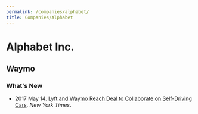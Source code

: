 ```yaml
---
permalink: /companies/alphabet/
title: Companies/Alphabet
---
```

# Alphabet Inc.

## Waymo

### What's New

* 2017 May 14. [Lyft and Waymo Reach Deal to Collaborate on Self-Driving Cars](https://www.nytimes.com/2017/05/14/technology/lyft-waymo-self-driving-cars.html). *New York Times*.
